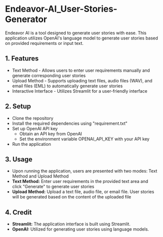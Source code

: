 # Endeavor-AI_User-Stories-Generator #

Endeavor AI is a tool designed to generate user stories with ease. This application utilizes OpenAI's language model to generate user stories based on provided requirements or input text.

## 1. Features ##
* Text Method - Allows users to enter user requirements manually and generate corresponding user stories
* Upload Method - Supports uploading text files, audio files (WAV), and email files (EML) to automatically generate user stories
* Interactive Interface - Utilizes Streamlit for a user-friendly interface

## 2. Setup ##
* Clone the repository
* Install the required dependencies using "requirement.txt"
* Set up OpenAI API key
  * Obtain an API key from OpenAI
  * Set the environment variable OPENAI_API_KEY with your API key
* Run the application

## 3. Usage ##
* Upon running the application, users are presented with two modes: Text Method and Upload Method
* __Text Method:__ Enter user requirements in the provided text area and click "Generate" to generate user stories
* __Upload Method:__ Upload a text file, audio file, or email file. User stories will be generated based on the content of the uploaded file

## 4. Credit ##
* __Streamlit:__ The application interface is built using Streamlit.
* __OpenAI:__ Utilized for generating user stories using language models.
